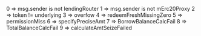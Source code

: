0 => msg.sender is not lendingRouter
1 => msg.sender is not mErc20Proxy
2 => token != underlying
3 => overfow
4 => redeemFreshMissingZero
5 => permissionMiss
6 => specifyPreciseAmt
7 => BorrowBalanceCalcFail
8 => TotalBalanceCalcFail
9 => calculateAmtSeizeFailed